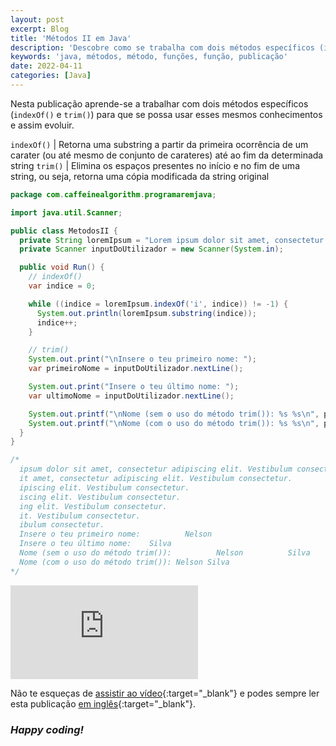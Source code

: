 ```yaml
---
layout: post
excerpt: Blog
title: 'Métodos II em Java'
description: 'Descobre como se trabalha com dois métodos específicos (indexOf() e trim()) na linguagem de programação Java. Obtém respostas às tuas dúvidas com a teoria e os exemplos apresentados.'
keywords: 'java, métodos, método, funções, função, publicação'
date: 2022-04-11
categories: [Java]
---
```


Nesta publicação aprende-se a trabalhar com dois métodos específicos (`indexOf()` e `trim()`) para que se possa usar esses mesmos conhecimentos e assim evoluir.

`indexOf()` | Retorna uma substring a partir da primeira ocorrência de um carater (ou até mesmo de conjunto de carateres) até ao fim da determinada string
`trim()` | Elimina os espaços presentes no início e no fim de uma string, ou seja, retorna uma cópia modificada da string original

```java
package com.caffeinealgorithm.programaremjava;

import java.util.Scanner;

public class MetodosII {
  private String loremIpsum = "Lorem ipsum dolor sit amet, consectetur adipiscing elit. Vestibulum consectetur.";
  private Scanner inputDoUtilizador = new Scanner(System.in);

  public void Run() {
    // indexOf()
    var indice = 0;

    while ((indice = loremIpsum.indexOf('i', indice)) != -1) {
      System.out.println(loremIpsum.substring(indice));
      indice++;
    }

    // trim()
    System.out.print("\nInsere o teu primeiro nome: ");
    var primeiroNome = inputDoUtilizador.nextLine();

    System.out.print("Insere o teu último nome: ");
    var ultimoNome = inputDoUtilizador.nextLine();

    System.out.printf("\nNome (sem o uso do método trim()): %s %s\n", primeiroNome, ultimoNome);
    System.out.printf("\nNome (com o uso do método trim()): %s %s\n", primeiroNome.trim(), ultimoNome.trim());
  }
}

/*
  ipsum dolor sit amet, consectetur adipiscing elit. Vestibulum consectetur.
  it amet, consectetur adipiscing elit. Vestibulum consectetur.
  ipiscing elit. Vestibulum consectetur.
  iscing elit. Vestibulum consectetur.
  ing elit. Vestibulum consectetur.
  it. Vestibulum consectetur.
  ibulum consectetur.
  Insere o teu primeiro nome:          Nelson
  Insere o teu último nome:    Silva
  Nome (sem o uso do método trim()):          Nelson          Silva
  Nome (com o uso do método trim()): Nelson Silva
*/
```

<div class="video-container">
  <iframe src="https://www.youtube.com/embed/qEVCtofREBM" frameborder="0" allowfullscreen></iframe>
</div>

Não te esqueças de [assistir ao vídeo](https://youtu.be/qEVCtofREBM){:target="\_blank"} e podes sempre ler esta publicação [em inglês](https://nelsonsilvadev.com/blog/20220411/methods-ii-in-java/){:target="\_blank"}.

### _Happy coding!_

